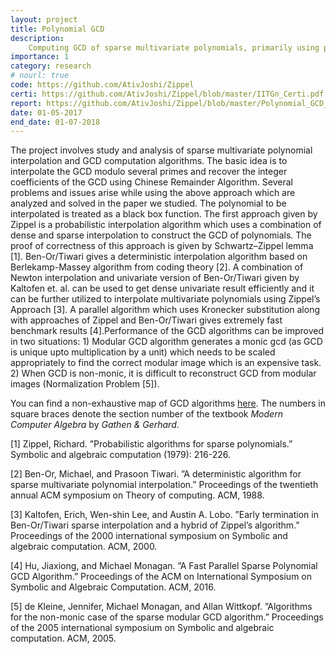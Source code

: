 ```yaml
---
layout: project
title: Polynomial GCD
description:
    Computing GCD of sparse multivariate polynomials, primarily using probabilistic sparse interpolation algorithms. The project started when I was a summer intern at IIT-Gn during 2017. I continued this internship throughout the third year of my undergrad, during which we studied a number of research papers and textbooks (mainly _Modern Computer Algebra_ by _Gathen & Gerhard_ ).
importance: 1
category: research
# nourl: true
code: https://github.com/AtivJoshi/Zippel
certi: https://github.com/AtivJoshi/Zippel/blob/master/IITGn_Certi.pdf
report: https://github.com/AtivJoshi/Zippel/blob/master/Polynomial_GCD_IITGn.pdf
date: 01-05-2017
end_date: 01-07-2018
---
```


The project involves study and analysis of sparse multivariate polynomial interpolation and GCD computation algorithms. The basic idea is to interpolate the GCD modulo several primes and recover the integer coefficients of the GCD using Chinese Remainder Algorithm. Several problems and issues arise while using the above approach which are analyzed and solved in the paper we studied. The polynomial to be interpolated is treated as a black box function. The first approach given by Zippel is a probabilistic interpolation algorithm which uses a combination of dense and sparse interpolation to construct the GCD of polynomials. The proof of correctness of this approach is given by Schwartz–Zippel lemma [1]. Ben-Or/Tiwari gives a deterministic interpolation algorithm based on Berlekamp-Massey algorithm from coding theory [2]. A combination of Newton interpolation and univariate version of Ben-Or/Tiwari given by Kaltofen et. al. can be used to get dense univariate result efficiently and it can be further utilized to interpolate multivariate polynomials using Zippel’s Approach [3]. A parallel algorithm which uses Kronecker substitution along with approaches of Zippel and Ben-Or/Tiwari gives extremely fast benchmark results [4].Performance of the GCD algorithms can be improved in two situations: 1) Modular GCD algorithm generates a monic gcd (as GCD is unique upto multiplication by a unit) which needs to be scaled appropriately to find the correct modular image which is an expensive task. 2) When GCD is non-monic, it is difficult to reconstruct GCD from modular images (Normalization Problem [5]).

You can find a non-exhaustive map of GCD algorithms [here](https://github.com/AtivJoshi/Zippel/blob/master/gcd_map.pdf). The numbers in square braces denote the section number of the textbook _Modern Computer Algebra_ by _Gathen & Gerhard_.

[1] Zippel, Richard. ”Probabilistic algorithms for sparse polynomials.” Symbolic and algebraic computation (1979): 216-226.

[2] Ben-Or, Michael, and Prasoon Tiwari. ”A deterministic algorithm for sparse multivariate polynomial interpolation.” Proceedings of the twentieth annual ACM symposium on Theory of computing. ACM, 1988.

[3] Kaltofen, Erich, Wen-shin Lee, and Austin A. Lobo. ”Early termination in Ben-Or/Tiwari sparse interpolation and a hybrid of Zippel’s algorithm.” Proceedings of the 2000 international symposium on Symbolic and algebraic computation. ACM, 2000.

[4] Hu, Jiaxiong, and Michael Monagan. ”A Fast Parallel Sparse Polynomial GCD Algorithm.” Proceedings of the ACM on International Symposium on Symbolic and Algebraic Computation. ACM, 2016.

[5] de Kleine, Jennifer, Michael Monagan, and Allan Wittkopf. ”Algorithms for the non-monic case of the sparse modular GCD algorithm.” Proceedings of the 2005 international symposium on Symbolic and algebraic computation. ACM, 2005.